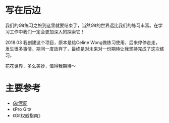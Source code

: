# 写在后边

我们的*Git*练习之旅到这里就要结束了，当然*Git*的世界远比我们的练习丰富。在学习工作中我们一定会更加深入的探索它！

2018.03 我创建这个项目，原本是给Celine Wong做练习使用，后来停停走走，发生很多事情，期间一度放弃了，最终是对未来对一份期待让我坚持完成了这次练习。

花花世界，多么美妙，值得我期待～

# 主要参考

* [*Git*官网](https://git-scm.com)
* 《Pro Git》
* 《Git权威指南》
